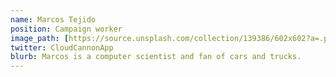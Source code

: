 ```yaml
---
name: Marcos Tejido
position: Campaign worker
image_path: [https://source.unsplash.com/collection/139386/602x602?a=.png](https://upload.wikimedia.org/wikipedia/commons/thumb/d/d9/Scania_G500.jpg/2560px-Scania_G500.jpg)https://upload.wikimedia.org/wikipedia/commons/thumb/d/d9/Scania_G500.jpg/2560px-Scania_G500.jpg
twitter: CloudCannonApp
blurb: Marcos is a computer scientist and fan of cars and trucks.
---
```


